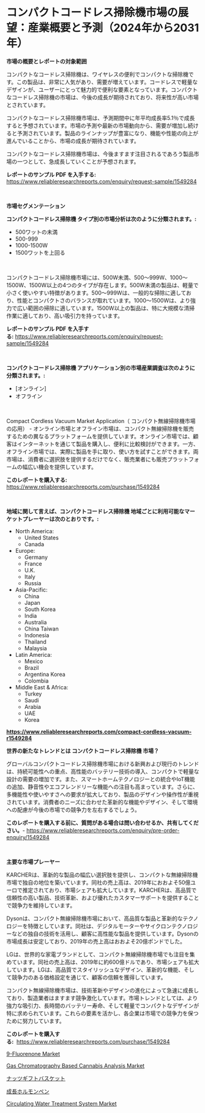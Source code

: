 <p><h1>コンパクトコードレス掃除機市場の展望：産業概要と予測（2024年から2031年）</h1></p><p><strong>市場の概要とレポートの対象範囲</strong></p>
<p><p>コンパクトなコードレス掃除機は、ワイヤレスの便利でコンパクトな掃除機です。この製品は、非常に人気があり、需要が増えています。コードレスで軽量なデザインが、ユーザーにとって魅力的で便利な要素となっています。コンパクトなコードレス掃除機の市場は、今後の成長が期待されており、将来性が高い市場とされています。</p><p>コンパクトなコードレス掃除機市場は、予測期間中に年平均成長率5.1％で成長すると予想されています。市場の予測や最新の市場動向から、需要が増加し続けると予測されています。製品のラインナップが豊富になり、機能や性能の向上が進んでいることから、市場の成長が期待されています。</p><p>コンパクトなコードレス掃除機市場は、今後ますます注目されるであろう製品市場の一つとして、急成長していくことが予想されます。</p></p>
<p><strong>レポートのサンプル PDF を入手する:</strong> <a href="https://www.reliableresearchreports.com/enquiry/request-sample/1549284">https://www.reliableresearchreports.com/enquiry/request-sample/1549284</a></p>
<p>&nbsp;</p>
<p><strong>市場セグメンテーション</strong></p>
<p><strong>コンパクトコードレス掃除機 タイプ別の市場分析は次のように分類されます。:</strong></p>
<p><ul><li>500ワットの未満</li><li>500-999</li><li>1000-1500W</li><li>1500ワットを上回る</li></ul></p>
<p>&nbsp;</p>
<p><p>コンパクトコードレス掃除機市場には、500W未満、500〜999W、1000〜1500W、1500W以上の4つのタイプが存在します。500W未満の製品は、軽量で小さく使いやすい特徴があります。500〜999Wは、一般的な掃除に適しており、性能とコンパクトさのバランスが取れています。1000〜1500Wは、より強力で広い範囲の掃除に適しています。1500W以上の製品は、特に大規模な清掃作業に適しており、高い吸引力を持っています。</p></p>
<p><strong>レポートのサンプル PDF を入手する:</strong>&nbsp;<a href="https://www.reliableresearchreports.com/enquiry/request-sample/1549284">https://www.reliableresearchreports.com/enquiry/request-sample/1549284</a></p>
<p>&nbsp;</p>
<p><strong> コンパクトコードレス掃除機 アプリケーション別の市場産業調査は次のように分類されます。:</strong></p>
<p><ul><li>[オンライン]</li><li>オフライン</li></ul></p>
<p>&nbsp;</p>
<p><p>Compact Cordless Vacuum Market Application（ コンパクト無線掃除機市場の応用） - オンライン市場とオフライン市場は、コンパクト無線掃除機を販売するための異なるプラットフォームを提供しています。オンライン市場では、顧客はインターネットを通じて製品を購入し、便利に比較検討ができます。一方、オフライン市場では、実際に製品を手に取り、使い方を試すことができます。両市場は、消費者に選択肢を提供するだけでなく、販売業者にも販売プラットフォームの幅広い機会を提供しています。</p></p>
<p><strong>このレポートを購入する:</strong>&nbsp; <a href="https://www.reliableresearchreports.com/purchase/1549284">https://www.reliableresearchreports.com/purchase/1549284</a></p>
<p>&nbsp;</p>
<p><strong>地域に関して言えば、コンパクトコードレス掃除機 地域ごとに利用可能なマーケットプレーヤーは次のとおりです。:</strong></p>
<p><ul>
    <li>
        North America:
        <ul>
            <li>United States</li>
            <li>Canada</li>
        </ul>
    </li>
    <li>
        Europe:
        <ul>
            <li>Germany</li>
            <li>France</li>
            <li>U.K.</li>
            <li>Italy</li>
            <li>Russia</li>
        </ul>
    </li>
    <li>
        Asia-Pacific:
        <ul>
            <li>China</li>
            <li>Japan</li>
            <li>South Korea</li>
            <li>India</li>
            <li>Australia</li>
            <li>China Taiwan</li>
            <li>Indonesia</li>
            <li>Thailand</li>
            <li>Malaysia</li>
        </ul>
    </li>
    <li>
        Latin America:
        <ul>
            <li>Mexico</li>
            <li>Brazil</li>
            <li>Argentina Korea</li>
            <li>Colombia</li>
        </ul>
    </li>
    <li>
        Middle East & Africa:
        <ul>
            <li>Turkey</li>
            <li>Saudi</li>
            <li>Arabia</li>
            <li>UAE</li>
            <li>Korea</li>
        </ul>
    </li>
    </ul></p>
<p><strong><a href="https://www.reliableresearchreports.com/compact-cordless-vacuum-r1549284">https://www.reliableresearchreports.com/compact-cordless-vacuum-r1549284</a></strong>&nbsp;</p>
<p><strong>世界の新たなトレンドとは コンパクトコードレス掃除機 市場？</strong></p>
<p><p>グローバルコンパクトコードレス掃除機市場における新興および現行のトレンドは、持続可能性への重点、高性能のバッテリー技術の導入、コンパクトで軽量な設計の需要の増加です。また、スマートホームテクノロジーとの統合やIoT機能の追加、静音性やエコフレンドリーな機能への注目も高まっています。さらに、多機能性や使いやすさへの要求が拡大しており、製品のデザインや操作性が重視されています。消費者のニーズに合わせた革新的な機能やデザイン、そして環境への配慮が今後の市場での競争力を左右するでしょう。</p></p>
<p><strong>このレポートを購入する前に、質問がある場合は問い合わせるか、共有してください。</strong>- <a href="https://www.reliableresearchreports.com/enquiry/pre-order-enquiry/1549284">https://www.reliableresearchreports.com/enquiry/pre-order-enquiry/1549284</a></p>
<p>&nbsp;</p>
<p><strong>主要な市場プレーヤー</strong></p>
<p><p>KARCHERは、革新的な製品の幅広い選択肢を提供し、コンパクトな無線掃除機市場で独自の地位を築いています。同社の売上高は、2019年におおよそ50億ユーロで推定されており、市場シェアも拡大しています。KARCHERは、高品質で信頼性の高い製品、技術革新、および優れたカスタマーサポートを提供することで競争力を維持しています。</p><p>Dysonは、コンパクト無線掃除機市場において、高品質な製品と革新的なテクノロジーを特徴としています。同社は、デジタルモーターやサイクロンテクノロジーなどの独自の技術を活用し、顧客に高性能な製品を提供しています。Dysonの市場成長は安定しており、2019年の売上高はおおよそ20億ポンドでした。</p><p>LGは、世界的な家電ブランドとして、コンパクト無線掃除機市場でも注目を集めています。同社の売上高は、2019年に約600億ドルであり、市場シェアも拡大しています。LGは、高品質でスタイリッシュなデザイン、革新的な機能、そして競争力のある価格設定を通じて、顧客の信頼を獲得しています。</p><p>コンパクト無線掃除機市場は、技術革新やデザインの進化によって急速に成長しており、製造業者はますます競争激化しています。市場トレンドとしては、より強力な吸引力、長時間のバッテリー寿命、そして軽量でコンパクトなデザインが特に求められています。これらの要素を活かし、各企業は市場での競争力を保つために努力しています。</p></p>
<p><strong>このレポートを購入する:</strong>&nbsp;&nbsp;<a href="https://www.reliableresearchreports.com/purchase/1549284">https://www.reliableresearchreports.com/purchase/1549284</a></p>
<p><p><a href="https://issuu.com/reportprime-2/docs/9-fluorenone-market-size-2030.pptx">9-Fluorenone Market</a></p><p><a href="https://github.com/lataunyatinikmelvin59ilbd0dv/Market-Research-Report-List-2/blob/main/gas-chromatography-based-cannabis-analysis-market.md">Gas Chromatography Based Cannabis Analysis Market</a></p><p><a href="https://github.com/roulaayoub-saad/Market-Research-Report-List-1/blob/main/458676956069.md">ナッツギフトバスケット</a></p><p><a href="https://github.com/zjkmgcs938405/Market-Research-Report-List-2/blob/main/670475756068.md">成長ホルモンペン</a></p><p><a href="https://www.linkedin.com/pulse/circulating-water-treatment-system-market-comprehensive-3q2rf">Circulating Water Treatment System Market</a></p></p>